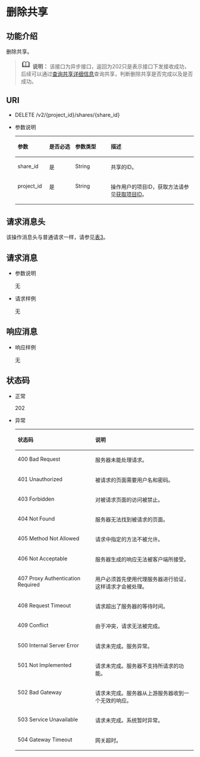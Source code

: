 # 删除共享<a name="sfs_02_0027"></a>

## 功能介绍<a name="s756a340c47e0467f98ab7c716a729342"></a>

删除共享。

>![](public_sys-resources/icon-note.gif) **说明：** 
>该接口为异步接口，返回为202只是表示接口下发接收成功，后续可以通过[查询共享详细信息](查询共享详细信息.md)查询共享，判断删除共享是否完成以及是否成功。

## URI<a name="s6574f11230c74ddaa20136feed374db1"></a>

-   DELETE /v2/\{project\_id\}/shares/\{share\_id\}
-   参数说明

    <a name="t1456ab35816344b8a76e36c773441dff"></a>
    <table><thead align="left"><tr id="r753a0263858a4c31a49be8a5ec591070"><th class="cellrowborder" valign="top" width="17.62%" id="mcps1.1.5.1.1"><p id="p17124101410431"><a name="p17124101410431"></a><a name="p17124101410431"></a>参数</p>
    </th>
    <th class="cellrowborder" valign="top" width="14.62%" id="mcps1.1.5.1.2"><p id="p1612415146430"><a name="p1612415146430"></a><a name="p1612415146430"></a>是否必选</p>
    </th>
    <th class="cellrowborder" valign="top" width="19.88%" id="mcps1.1.5.1.3"><p id="p312416148432"><a name="p312416148432"></a><a name="p312416148432"></a>参数类型</p>
    </th>
    <th class="cellrowborder" valign="top" width="47.88%" id="mcps1.1.5.1.4"><p id="p3124181464318"><a name="p3124181464318"></a><a name="p3124181464318"></a>描述</p>
    </th>
    </tr>
    </thead>
    <tbody><tr id="rdc75ac94fac44a67a0ec925cb48bb63f"><td class="cellrowborder" valign="top" width="17.62%" headers="mcps1.1.5.1.1 "><p id="a0742d2efba12435e91866628388ffcec"><a name="a0742d2efba12435e91866628388ffcec"></a><a name="a0742d2efba12435e91866628388ffcec"></a>share_id</p>
    </td>
    <td class="cellrowborder" valign="top" width="14.62%" headers="mcps1.1.5.1.2 "><p id="a4c0a9dd339964ad3adfcbff066294968"><a name="a4c0a9dd339964ad3adfcbff066294968"></a><a name="a4c0a9dd339964ad3adfcbff066294968"></a>是</p>
    </td>
    <td class="cellrowborder" valign="top" width="19.88%" headers="mcps1.1.5.1.3 "><p id="a8af9c62e72624886b917ce668a7437f4"><a name="a8af9c62e72624886b917ce668a7437f4"></a><a name="a8af9c62e72624886b917ce668a7437f4"></a>String</p>
    </td>
    <td class="cellrowborder" valign="top" width="47.88%" headers="mcps1.1.5.1.4 "><p id="a238f3a91d5014043836c8907e47dce2f"><a name="a238f3a91d5014043836c8907e47dce2f"></a><a name="a238f3a91d5014043836c8907e47dce2f"></a><span>共享的ID。</span></p>
    </td>
    </tr>
    <tr id="r069cb350c1b547adb6d40dadcddddfcb"><td class="cellrowborder" valign="top" width="17.62%" headers="mcps1.1.5.1.1 "><p id="ab20f7ae58a56489ea61c3e68d662ca37"><a name="ab20f7ae58a56489ea61c3e68d662ca37"></a><a name="ab20f7ae58a56489ea61c3e68d662ca37"></a>project_id</p>
    </td>
    <td class="cellrowborder" valign="top" width="14.62%" headers="mcps1.1.5.1.2 "><p id="a6e22414afbe04ff79f3165c0249b43c2"><a name="a6e22414afbe04ff79f3165c0249b43c2"></a><a name="a6e22414afbe04ff79f3165c0249b43c2"></a>是</p>
    </td>
    <td class="cellrowborder" valign="top" width="19.88%" headers="mcps1.1.5.1.3 "><p id="ac6fa3b3eee82486c975a26a1df39dc4e"><a name="ac6fa3b3eee82486c975a26a1df39dc4e"></a><a name="ac6fa3b3eee82486c975a26a1df39dc4e"></a>String</p>
    </td>
    <td class="cellrowborder" valign="top" width="47.88%" headers="mcps1.1.5.1.4 "><p id="a4aa4e6fe53a941cd886a5f622400d338"><a name="a4aa4e6fe53a941cd886a5f622400d338"></a><a name="a4aa4e6fe53a941cd886a5f622400d338"></a>操作用户的项目ID，获取方法请参见<a href="获取项目ID.md">获取项目ID</a>。</p>
    </td>
    </tr>
    </tbody>
    </table>


## 请求消息头<a name="section181221258103816"></a>

该操作消息头与普通请求一样，请参见[表3](构造请求.md#zh-cn_topic_0121682347_table1986821153312)。

## 请求消息<a name="sa79c834e019e4d1b9e7e6ddcec17f188"></a>

-   参数说明

    无

-   请求样例

    无


## 响应消息<a name="s973f9cf407084187b1462c24e6cfc559"></a>

-   响应样例

    无


## 状态码<a name="sb9645d68c18a41e199286add50b318d0"></a>

-   正常

    202

-   异常

    <a name="t605dedf2056942d7a3b5370b25f20953"></a>
    <table><thead align="left"><tr id="r1462f8482a0440799e925fe066aa655c"><th class="cellrowborder" valign="top" width="43.43%" id="mcps1.1.3.1.1"><p id="a241187a617084a2f8d29138b71c184d2"><a name="a241187a617084a2f8d29138b71c184d2"></a><a name="a241187a617084a2f8d29138b71c184d2"></a>状态码</p>
    </th>
    <th class="cellrowborder" valign="top" width="56.57%" id="mcps1.1.3.1.2"><p id="ab13d2981d9304e10bab22faf617a38b6"><a name="ab13d2981d9304e10bab22faf617a38b6"></a><a name="ab13d2981d9304e10bab22faf617a38b6"></a>说明</p>
    </th>
    </tr>
    </thead>
    <tbody><tr id="r095526b0e6e146d9ac72e98f49b82bba"><td class="cellrowborder" valign="top" width="43.43%" headers="mcps1.1.3.1.1 "><p id="ae4188d1edfb14129908e073964c9e452"><a name="ae4188d1edfb14129908e073964c9e452"></a><a name="ae4188d1edfb14129908e073964c9e452"></a>400 Bad Request</p>
    </td>
    <td class="cellrowborder" valign="top" width="56.57%" headers="mcps1.1.3.1.2 "><p id="a5c4cecd2d76741f59bf80dc7672329dc"><a name="a5c4cecd2d76741f59bf80dc7672329dc"></a><a name="a5c4cecd2d76741f59bf80dc7672329dc"></a>服务器未能处理请求。</p>
    </td>
    </tr>
    <tr id="rad4c5f78b8b04bc2aeb77ac628ae2da7"><td class="cellrowborder" valign="top" width="43.43%" headers="mcps1.1.3.1.1 "><p id="a9db0a604367a4dd9bc88285b85a53576"><a name="a9db0a604367a4dd9bc88285b85a53576"></a><a name="a9db0a604367a4dd9bc88285b85a53576"></a>401 Unauthorized</p>
    </td>
    <td class="cellrowborder" valign="top" width="56.57%" headers="mcps1.1.3.1.2 "><p id="a2969b237598f40e98b7ee768eb3115c8"><a name="a2969b237598f40e98b7ee768eb3115c8"></a><a name="a2969b237598f40e98b7ee768eb3115c8"></a>被请求的页面需要用户名和密码。</p>
    </td>
    </tr>
    <tr id="r14bebf3708884b48a86824800722d2c1"><td class="cellrowborder" valign="top" width="43.43%" headers="mcps1.1.3.1.1 "><p id="a658cd49d9e264c40b43d2b8f93c3eb1e"><a name="a658cd49d9e264c40b43d2b8f93c3eb1e"></a><a name="a658cd49d9e264c40b43d2b8f93c3eb1e"></a>403 Forbidden</p>
    </td>
    <td class="cellrowborder" valign="top" width="56.57%" headers="mcps1.1.3.1.2 "><p id="ac691cb9769e444a1bdcd2732df22fc6b"><a name="ac691cb9769e444a1bdcd2732df22fc6b"></a><a name="ac691cb9769e444a1bdcd2732df22fc6b"></a>对被请求页面的访问被禁止。</p>
    </td>
    </tr>
    <tr id="r84d245962a1e4a36b589db182ea984ae"><td class="cellrowborder" valign="top" width="43.43%" headers="mcps1.1.3.1.1 "><p id="aff824dd42ae84e47808704409603b477"><a name="aff824dd42ae84e47808704409603b477"></a><a name="aff824dd42ae84e47808704409603b477"></a>404 Not Found</p>
    </td>
    <td class="cellrowborder" valign="top" width="56.57%" headers="mcps1.1.3.1.2 "><p id="a9b2fd1537d594c90b374b1bd1ea7a418"><a name="a9b2fd1537d594c90b374b1bd1ea7a418"></a><a name="a9b2fd1537d594c90b374b1bd1ea7a418"></a>服务器无法找到被请求的页面。</p>
    </td>
    </tr>
    <tr id="rcbd52c0054bf403e8dde1048b80a384d"><td class="cellrowborder" valign="top" width="43.43%" headers="mcps1.1.3.1.1 "><p id="a7227ffed0a1943f2b8e7a1d2a9727716"><a name="a7227ffed0a1943f2b8e7a1d2a9727716"></a><a name="a7227ffed0a1943f2b8e7a1d2a9727716"></a>405 Method Not Allowed</p>
    </td>
    <td class="cellrowborder" valign="top" width="56.57%" headers="mcps1.1.3.1.2 "><p id="a3d578ec02d29435ba6b7c4ba24158cc3"><a name="a3d578ec02d29435ba6b7c4ba24158cc3"></a><a name="a3d578ec02d29435ba6b7c4ba24158cc3"></a>请求中指定的方法不被允许。</p>
    </td>
    </tr>
    <tr id="r56237b74a916408ca08c817f83fba1b8"><td class="cellrowborder" valign="top" width="43.43%" headers="mcps1.1.3.1.1 "><p id="adc58e633872c40bcb52badb5a2375a34"><a name="adc58e633872c40bcb52badb5a2375a34"></a><a name="adc58e633872c40bcb52badb5a2375a34"></a>406 Not Acceptable</p>
    </td>
    <td class="cellrowborder" valign="top" width="56.57%" headers="mcps1.1.3.1.2 "><p id="a6fa1d3a05a974384bd0e33d2daccc6f5"><a name="a6fa1d3a05a974384bd0e33d2daccc6f5"></a><a name="a6fa1d3a05a974384bd0e33d2daccc6f5"></a>服务器生成的响应无法被客户端所接受。</p>
    </td>
    </tr>
    <tr id="r11951d13b9c44ff1bdeb70cd964a01c5"><td class="cellrowborder" valign="top" width="43.43%" headers="mcps1.1.3.1.1 "><p id="aef1597c21c8445fa9b2bda805a0a9416"><a name="aef1597c21c8445fa9b2bda805a0a9416"></a><a name="aef1597c21c8445fa9b2bda805a0a9416"></a>407 Proxy Authentication Required</p>
    </td>
    <td class="cellrowborder" valign="top" width="56.57%" headers="mcps1.1.3.1.2 "><p id="afb43881a086a41b3b393c0415fc704e4"><a name="afb43881a086a41b3b393c0415fc704e4"></a><a name="afb43881a086a41b3b393c0415fc704e4"></a>用户必须首先使用代理服务器进行验证，这样请求才会被处理。</p>
    </td>
    </tr>
    <tr id="r5b7cd21b85fc41c98d9e5aae6951462f"><td class="cellrowborder" valign="top" width="43.43%" headers="mcps1.1.3.1.1 "><p id="a38c61b6bf49c41479c8b36db69401729"><a name="a38c61b6bf49c41479c8b36db69401729"></a><a name="a38c61b6bf49c41479c8b36db69401729"></a>408 Request Timeout</p>
    </td>
    <td class="cellrowborder" valign="top" width="56.57%" headers="mcps1.1.3.1.2 "><p id="a717cddfa84374c4db0941e9b19e90f02"><a name="a717cddfa84374c4db0941e9b19e90f02"></a><a name="a717cddfa84374c4db0941e9b19e90f02"></a>请求超出了服务器的等待时间。</p>
    </td>
    </tr>
    <tr id="r0bb503bad28f4388a32d2c1a0890708e"><td class="cellrowborder" valign="top" width="43.43%" headers="mcps1.1.3.1.1 "><p id="a06405cdc3091435ba6f174d081325fd4"><a name="a06405cdc3091435ba6f174d081325fd4"></a><a name="a06405cdc3091435ba6f174d081325fd4"></a>409 Conflict</p>
    </td>
    <td class="cellrowborder" valign="top" width="56.57%" headers="mcps1.1.3.1.2 "><p id="a41e7a6977184470aa76345fba1c1b020"><a name="a41e7a6977184470aa76345fba1c1b020"></a><a name="a41e7a6977184470aa76345fba1c1b020"></a>由于冲突，请求无法被完成。</p>
    </td>
    </tr>
    <tr id="r1b35e848f6d84fcea2aee7f278809c25"><td class="cellrowborder" valign="top" width="43.43%" headers="mcps1.1.3.1.1 "><p id="a78194ca36e6a4d3f9304ee7f893f3aa3"><a name="a78194ca36e6a4d3f9304ee7f893f3aa3"></a><a name="a78194ca36e6a4d3f9304ee7f893f3aa3"></a>500 Internal Server Error</p>
    </td>
    <td class="cellrowborder" valign="top" width="56.57%" headers="mcps1.1.3.1.2 "><p id="a58b5d62a0ad14b14a06f1d8f0ffec681"><a name="a58b5d62a0ad14b14a06f1d8f0ffec681"></a><a name="a58b5d62a0ad14b14a06f1d8f0ffec681"></a>请求未完成。服务异常。</p>
    </td>
    </tr>
    <tr id="r9ec15dd64c364a7fb6a4b94330b75302"><td class="cellrowborder" valign="top" width="43.43%" headers="mcps1.1.3.1.1 "><p id="abf5a904cb0324141940020cd26895489"><a name="abf5a904cb0324141940020cd26895489"></a><a name="abf5a904cb0324141940020cd26895489"></a>501 Not Implemented</p>
    </td>
    <td class="cellrowborder" valign="top" width="56.57%" headers="mcps1.1.3.1.2 "><p id="af76bba7454e445aca816e2b878d94153"><a name="af76bba7454e445aca816e2b878d94153"></a><a name="af76bba7454e445aca816e2b878d94153"></a>请求未完成。服务器不支持所请求的功能。</p>
    </td>
    </tr>
    <tr id="rab376948bbad4bee941098ff4fb6d3f8"><td class="cellrowborder" valign="top" width="43.43%" headers="mcps1.1.3.1.1 "><p id="a412d522e7dde4b4e82df31bfa6b0e38f"><a name="a412d522e7dde4b4e82df31bfa6b0e38f"></a><a name="a412d522e7dde4b4e82df31bfa6b0e38f"></a>502 Bad Gateway</p>
    </td>
    <td class="cellrowborder" valign="top" width="56.57%" headers="mcps1.1.3.1.2 "><p id="a3640db6a500d4904b5b053cc220ad7c7"><a name="a3640db6a500d4904b5b053cc220ad7c7"></a><a name="a3640db6a500d4904b5b053cc220ad7c7"></a>请求未完成。服务器从上游服务器收到一个无效的响应。</p>
    </td>
    </tr>
    <tr id="r4c6f4e7ce63740299814a5d893cf8451"><td class="cellrowborder" valign="top" width="43.43%" headers="mcps1.1.3.1.1 "><p id="a052d2ef826bd410fb1926c5a7c57df0d"><a name="a052d2ef826bd410fb1926c5a7c57df0d"></a><a name="a052d2ef826bd410fb1926c5a7c57df0d"></a>503 Service Unavailable</p>
    </td>
    <td class="cellrowborder" valign="top" width="56.57%" headers="mcps1.1.3.1.2 "><p id="a82aaa5ccd8c24e958791f059180e2ac8"><a name="a82aaa5ccd8c24e958791f059180e2ac8"></a><a name="a82aaa5ccd8c24e958791f059180e2ac8"></a>请求未完成。系统暂时异常。</p>
    </td>
    </tr>
    <tr id="r60718a2e05064b0eb57841b9b1df91a8"><td class="cellrowborder" valign="top" width="43.43%" headers="mcps1.1.3.1.1 "><p id="ab6e292c2030b47f6b97633cd9c5d45aa"><a name="ab6e292c2030b47f6b97633cd9c5d45aa"></a><a name="ab6e292c2030b47f6b97633cd9c5d45aa"></a>504 Gateway Timeout</p>
    </td>
    <td class="cellrowborder" valign="top" width="56.57%" headers="mcps1.1.3.1.2 "><p id="acfdef610ecf34be685c4579ec892f86e"><a name="acfdef610ecf34be685c4579ec892f86e"></a><a name="acfdef610ecf34be685c4579ec892f86e"></a>网关超时。</p>
    </td>
    </tr>
    </tbody>
    </table>


